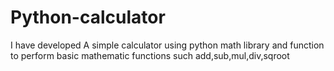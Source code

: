 # Python-calculator
I have developed A simple calculator using python math library and function to perform basic mathematic functions such add,sub,mul,div,sqroot  
